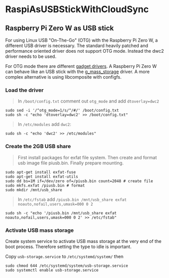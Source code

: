 # RaspiAsUSBStickWithCloudSync

## Raspberry Pi Zero W as USB stick

For using Linux USB "On-The-Go" (OTG)  with the Raspberry Pi Zero W, a different USB driver is necessary. The standard heavily patched and performance oriented driver does not support OTG mode. Instead the dwc2 driver needs to be used.

For OTG mode there are different [gadget drivers](http://www.linux-usb.org/gadget/). A Raspberry Pi Zero W can behave like an USB stick with the [g_mass_storage](https://www.kernel.org/doc/Documentation/usb/mass-storage.txt) driver. A more complex alternative is using libcomposite with configfs.

### Load the driver

> In `/boot/config.txt` comment out `otg_mode` and add `dtoverlay=dwc2`

```
sudo sed -i '/^otg_mode=1/s/^/#/' /boot/config.txt
sudo sh -c "echo 'dtoverlay=dwc2' >> /boot/config.txt"
```

> In `/etc/modules` add `dwc2`:

```
sudo sh -c "echo 'dwc2' >> /etc/modules"
```

### Create the 2GB USB share

> First install packages for exfat file system. Then create and format usb image file piusb.bin. Finally prepare mounting.

 ```
sudo apt-get install exfat-fuse
sudo apt-get install exfat-utils
sudo dd bs=1M if=/dev/zero of=/piusb.bin count=2048 # create file
sudo mkfs.exfat /piusb.bin # format
sudo mkdir /mnt/usb_share
```
> In `/etc/fstab` add `/piusb.bin /mnt/usb_share exfat noauto,nofail,users,umask=000 0 2`
```
sudo sh -c "echo '/piusb.bin /mnt/usb_share exfat noauto,nofail,users,umask=000 0 2' >> /etc/fstab"
```

### Activate USB mass storage
Create system service to activate USB mass storage at the very end of the boot process. Therefore setting the type to idle is important. 

Copy `usb-storage.service` to `/etc/systemd/system/` then
```
sudo chmod 644 /etc/systemd/system/usb-storage.service
sudo systemctl enable usb-storage.service
```


 


